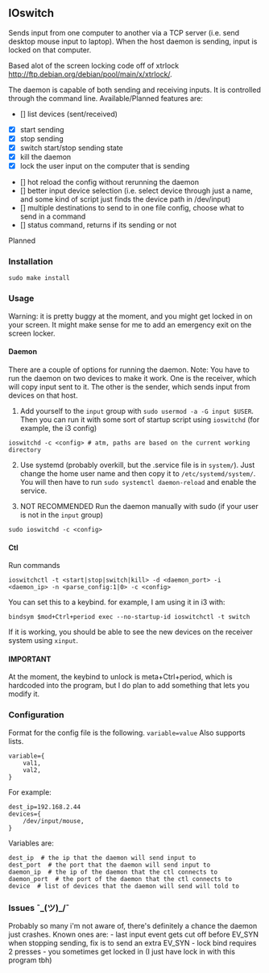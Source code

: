 ## IOswitch
Sends input from one computer to another via a TCP server (i.e. send desktop mouse input to laptop). When the host daemon is sending, input is locked on that computer.

Based alot of the screen locking code off of xtrlock http://ftp.debian.org/debian/pool/main/x/xtrlock/.

The daemon is capable of both sending and receiving inputs. It is controlled through the command line.
Available/Planned features are:
- [] list devices (sent/received)
- [x] start sending
- [x] stop sending
- [x] switch start/stop sending state
- [x] kill the daemon
- [x] lock the user input on the computer that is sending
- [] hot reload the config without rerunning the daemon
- [] better input device selection (i.e. select device through just a name, and some kind of script just finds the device path in /dev/input)
- [] multiple destinations to send to in one file config, choose what to send in a command
- [] status command, returns if its sending or not

Planned

### Installation
```
sudo make install
```

### Usage

Warning: it is pretty buggy at the moment, and you might get locked in on your screen.
It might make sense for me to add an emergency exit on the screen locker.

#### Daemon
There are a couple of options for running the daemon.
Note: You have to run the daemon on two devices to make it work.
One is the receiver, which will copy input sent to it. The other is the sender, which sends input from devices on that host.

1. Add yourself to the `input` group with `sudo usermod -a -G input $USER`. Then you can run it with some sort of startup script using `ioswitchd` (for example, the i3 config)
```
ioswitchd -c <config> # atm, paths are based on the current working directory
```

2. Use systemd (probably overkill, but the .service file is in `system/`). Just change the home user name and then copy it to `/etc/systemd/system/`. You will then have to run `sudo systemctl daemon-reload` and enable the service.

3. NOT RECOMMENDED Run the daemon manually with sudo (if your user is not in the `input` group)
```
sudo ioswitchd -c <config>
```

#### Ctl
Run commands
```
ioswitchctl -t <start|stop|switch|kill> -d <daemon_port> -i <daemon_ip> -n <parse_config:1|0> -c <config>
```

You can set this to a keybind. for example, I am using it in i3 with:
```
bindsym $mod+Ctrl+period exec --no-startup-id ioswitchctl -t switch
```

If it is working, you should be able to see the new devices on the receiver system using `xinput`.

#### IMPORTANT
At the moment, the keybind to unlock is meta+Ctrl+period, which is hardcoded into the program, but I do plan to add something that lets you modify it.

### Configuration
Format for the config file is the following.
`variable=value`
Also supports lists.
```
variable={
    val1,
    val2,
}
```
For example:
```
dest_ip=192.168.2.44
devices={
    /dev/input/mouse,
}
```
Variables are:
```
dest_ip  # the ip that the daemon will send input to 
dest_port  # the port that the daemon will send input to 
daemon_ip  # the ip of the daemon that the ctl connects to
daemon_port  # the port of the daemon that the ctl connects to
device  # list of devices that the daemon will send will told to
```

### Issues ¯\_(ツ)_/¯
Probably so many i'm not aware of, there's definitely a chance the daemon just crashes.
Known ones are:
    - last input event gets cut off before EV_SYN when stopping sending, fix is to send an extra EV_SYN
    - lock bind requires 2 presses
    - you sometimes get locked in (I just have lock in with this program tbh)
